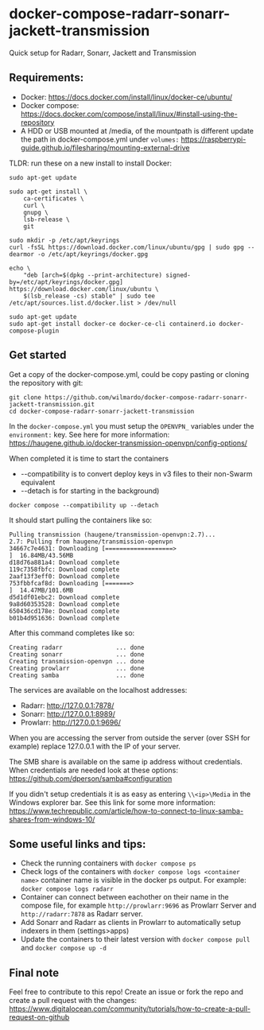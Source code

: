 # docker-compose-radarr-sonarr-jackett-transmission
Quick setup for Radarr, Sonarr, Jackett and Transmission

## Requirements:

* Docker: https://docs.docker.com/install/linux/docker-ce/ubuntu/
* Docker compose: https://docs.docker.com/compose/install/linux/#install-using-the-repository
* A HDD or USB mounted at /media, of the mountpath is different update the path in docker-compose.yml under `volumes:`
  https://raspberrypi-guide.github.io/filesharing/mounting-external-drive

TLDR: run these on a new install to install Docker:
```
sudo apt-get update

sudo apt-get install \
    ca-certificates \
    curl \
    gnupg \
    lsb-release \
    git

sudo mkdir -p /etc/apt/keyrings
curl -fsSL https://download.docker.com/linux/ubuntu/gpg | sudo gpg --dearmor -o /etc/apt/keyrings/docker.gpg

echo \
    "deb [arch=$(dpkg --print-architecture) signed-by=/etc/apt/keyrings/docker.gpg] https://download.docker.com/linux/ubuntu \
    $(lsb_release -cs) stable" | sudo tee /etc/apt/sources.list.d/docker.list > /dev/null

sudo apt-get update
sudo apt-get install docker-ce docker-ce-cli containerd.io docker-compose-plugin
```

## Get started

Get a copy of the docker-compose.yml, could be copy pasting or cloning the repository with git:
```
git clone https://github.com/wilmardo/docker-compose-radarr-sonarr-jackett-transmission.git
cd docker-compose-radarr-sonarr-jackett-transmission
```

In the `docker-compose.yml` you must setup the `OPENVPN_` variables under the `environment:` key.
See here for more information: https://haugene.github.io/docker-transmission-openvpn/config-options/

When completed it is time to start the containers
* --compatibility is to convert deploy keys in v3 files to their non-Swarm equivalent
* --detach is for starting in the background)
```
docker compose --compatibility up --detach
```

It should start pulling the containers like so:
```
Pulling transmission (haugene/transmission-openvpn:2.7)...
2.7: Pulling from haugene/transmission-openvpn
34667c7e4631: Downloading [===================>                               ]  16.84MB/43.56MB
d18d76a881a4: Download complete
119c7358fbfc: Download complete
2aaf13f3eff0: Download complete
753fbbfcaf8d: Downloading [=======>                                           ]  14.47MB/101.6MB
d5d1df01ebc2: Download complete
9a8d60353528: Download complete
650436cd178e: Download complete
b01b4d951636: Download complete
```

After this command completes like so:

```
Creating radarr               ... done
Creating sonarr               ... done
Creating transmission-openvpn ... done
Creating prowlarr             ... done
Creating samba                ... done
```

The services are available on the localhost addresses:

* Radarr: http://127.0.0.1:7878/
* Sonarr: http://127.0.0.1:8989/
* Prowlarr: http://127.0.0.1:9696/

When you are accessing the server from outside the server (over SSH for example) replace 127.0.0.1 with the IP of your server.

The SMB share is available on the same ip address without credentials. When credentials are needed look at these options:
https://github.com/dperson/samba#configuration

If you didn't setup credentials it is as easy as entering `\\<ip>\Media` in the Windows explorer bar. See this link for some more information:
https://www.techrepublic.com/article/how-to-connect-to-linux-samba-shares-from-windows-10/

## Some useful links and tips:

* Check the running containers with `docker compose ps`
* Check logs of the containers with `docker compose logs <container name>` container name is visible in the docker ps output.
  For example: `docker compose logs radarr`
* Container can connect between eachother on their name in the compose file, for example `http://prowlarr:9696` as Prowlarr Server and `http://radarr:7878` as Radarr server.
* Add Sonarr and Radarr as clients in Prowlarr to automatically setup indexers in them (settings>apps)
* Update the containers to their latest version with `docker compose pull` and `docker compose up -d`

## Final note

Feel free to contribute to this repo! Create an issue or fork the repo and create a pull request with the changes:
https://www.digitalocean.com/community/tutorials/how-to-create-a-pull-request-on-github
